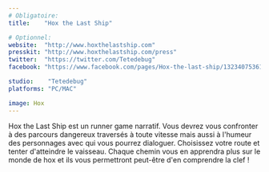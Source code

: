 ```yaml
---
# Obligatoire:
title:    "Hox the Last Ship"

# Optionnel:
website:  "http://www.hoxthelastship.com"
presskit: "http://www.hoxthelastship.com/press"
twitter:  "https://twitter.com/Tetedebug"
facebook: "https://www.facebook.com/pages/Hox-the-last-ship/132340753614361"

studio:    "Tetedebug"
platforms: "PC/MAC"

image: Hox
---
```


Hox the Last Ship est un runner game narratif. Vous devrez vous confronter à des parcours dangereux traversés à toute vitesse mais aussi à l'humeur des personnages avec qui vous pourrez dialoguer. Choisissez votre route et tenter d'atteindre le vaisseau. Chaque chemin vous en apprendra plus sur le monde de hox et ils vous permettront peut-être d'en comprendre la clef !
